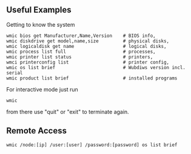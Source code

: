 ## Useful Examples

Getting to know the system

    wmic bios get Manufacturer,Name,Version    # BIOS info,
    wmic diskdrive get model,name,size         # physical disks,
    wmic logicaldisk get name                  # logical disks,
    wmic process list full                     # processes,
    wmic printer list status                   # printers,
    wmci printerconfig list                    # printer config,
    wmic os list brief                         # Wubdiws version incl. serial
    wmic product list brief                    # installed programs  

For interactive mode just run

    wmic

from there use "quit" or "exit" to terminate again.

## Remote Access

    wmic /node:[ip] /user:[user] /password:[password] os list brief